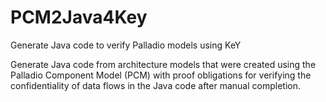 # PCM2Java4Key
Generate Java code to verify Palladio models using KeY

Generate Java code from architecture models that were created using the Palladio Component Model (PCM) with proof obligations for verifying the confidentiality of data flows in the Java code after manual completion. 

